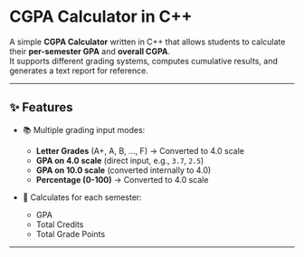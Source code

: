 #  CGPA Calculator in C++

A simple **CGPA Calculator** written in C++ that allows students to calculate their **per-semester GPA** and **overall CGPA**.  
It supports different grading systems, computes cumulative results, and generates a text report for reference.  

---

## ✨ Features
- 📚 Multiple grading input modes:
  - **Letter Grades** (A+, A, B, …, F) → Converted to 4.0 scale  
  - **GPA on 4.0 scale** (direct input, e.g., `3.7`, `2.5`)  
  - **GPA on 10.0 scale** (converted internally to 4.0)  
  - **Percentage (0-100)** → Converted to 4.0 scale  

- 🧮 Calculates for each semester:
  - GPA  
  - Total Credits  
  - Total Grade Points  

---
